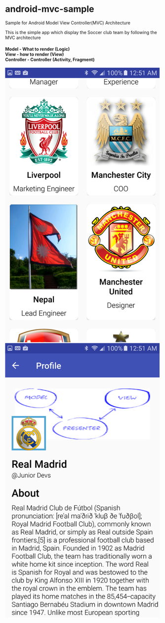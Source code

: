 # android-mvc-sample
Sample for Android Model View Controller(MVC) Architecture

This is the simple app which display the Soccer club team by following the MVC architecture

<h4>Model - What to render (Logic) <br/>
View  - how to render (View)<br/>
Controller - Controller (Activity, Fragment)<br/>
</h4>

<img src="/screenshots/team.png" alt="Drawing" width="500"/>

<img src="/screenshots/details.png" alt="Drawing" width="500"/>

